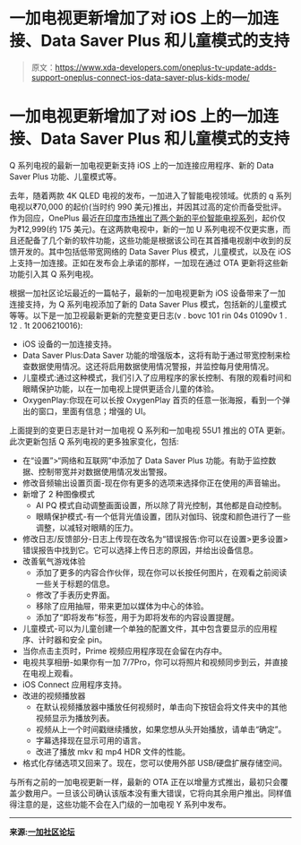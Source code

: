 # 一加电视更新增加了对 iOS 上的一加连接、Data Saver Plus 和儿童模式的支持

> 原文：<https://www.xda-developers.com/oneplus-tv-update-adds-support-oneplus-connect-ios-data-saver-plus-kids-mode/>

# 一加电视更新增加了对 iOS 上的一加连接、Data Saver Plus 和儿童模式的支持

Q 系列电视的最新一加电视更新支持 iOS 上的一加连接应用程序、新的 Data Saver Plus 功能、儿童模式等。

去年，随着两款 4K QLED 电视的发布，一加进入了智能电视领域。优质的 q 系列电视以₹70,000 的起价(当时约 990 美元)推出，并因其过高的定价而备受批评。作为回应，OnePlus 最近[在印度市场推出了两个新的平价智能电视系列](https://www.xda-developers.com/oneplus-u-series-and-y-series-tvs-launch-in-india-with-55-4k-43-full-hd-and-32-hd-ready-led-models/)，起价仅为₹12,999(约 175 美元)。在这两款电视中，新的一加 U 系列电视不仅更实惠，而且还配备了几个新的软件功能，这些功能是根据该公司在其首播电视剧中收到的反馈开发的。其中包括低带宽网络的 Data Saver Plus 模式，儿童模式，以及在 iOS 上支持一加连接。正如在发布会上承诺的那样，一加现在通过 OTA 更新将这些新功能引入其 Q 系列电视。

根据一加社区论坛最近的一篇帖子，最新的一加电视更新为 iOS 设备带来了一加连接支持，为 Q 系列电视添加了新的 Data Saver Plus 模式，包括新的儿童模式等等。以下是一加卫视最新更新的完整变更日志(v . bovc 101 rin 04s 01090v 1 . 12 . 1t 2006210016):

*   iOS 设备的一加连接支持。
*   Data Saver Plus:Data Saver 功能的增强版本，这将有助于通过带宽控制来检查数据使用情况。这还将启用数据使用情况警报，并监控每月使用情况。
*   儿童模式:通过这种模式，我们引入了应用程序的家长控制、有限的观看时间和眼睛保护功能，以在一加电视上提供更适合儿童的体验。
*   OxygenPlay:你现在可以长按 OxygenPlay 首页的任意一张海报，看到一个弹出的窗口，里面有信息；增强的 UI。

上面提到的变更日志是针对一加电视 Q 系列和一加电视 55U1 推出的 OTA 更新。此次更新包括 Q 系列电视的更多独家变化，包括:

*   在“设置”>“网络和互联网”中添加了 Data Saver Plus 功能。有助于监控数据、控制带宽并对数据使用情况发出警报。
*   修改音频输出设置页面-现在你有更多的选项来选择你正在使用的声音输出。
*   新增了 2 种图像模式
    *   AI PQ 模式自动调整画面设置，所以除了背光控制，其他都是自动控制。
    *   眼睛保护模式-有一个低背光值设置，团队对伽玛、锐度和颜色进行了一些调整，以减轻对眼睛的压力。
*   修改日志/反馈部分-日志上传现在改名为“错误报告:你可以在设置>更多设置>错误报告中找到它。它可以选择上传日志的原因，并给出设备信息。
*   改善氧气游戏体验
    *   添加了更多的内容合作伙伴，现在你可以长按任何图片，在观看之前阅读一些关于标题的信息。
    *   修改了手表历史界面。
    *   移除了应用抽屉，带来更加以媒体为中心的体验。
    *   添加了“即将发布”标签，用于为即将发布的内容设置提醒。
*   儿童模式-可以为儿童创建一个单独的配置文件，其中包含要显示的应用程序、计时器和安全 pin。
*   当你点击主页时，Prime 视频应用程序现在会留在内存中。
*   电视共享相册-如果你有一加 7/7Pro，你可以将照片和视频同步到云，并直接在电视上观看。
*   iOS Connect 应用程序支持。
*   改进的视频播放器
    *   在默认视频播放器中播放任何视频时，单击向下按钮会将文件夹中的其他视频显示为播放列表。
    *   视频从上一个时间戳继续播放，如果您想从头开始播放，请单击“确定”。
    *   字幕选择现在显示可用的语言。
    *   改进了播放 mkv 和 mp4 HDR 文件的性能。
*   格式化存储选项又回来了。现在，您可以使用外部 USB/硬盘扩展存储空间。

与所有之前的一加电视更新一样，最新的 OTA 正在以增量方式推出，最初只会覆盖少数用户。一旦该公司确认该版本没有重大错误，它将向其余用户推出。同样值得注意的是，这些功能不会在入门级的一加电视 Y 系列中发布。

* * *

**来源:[一加社区论坛](https://forums.oneplus.com/threads/system-update-for-the-oneplus-tv-ota5.1250641/)**